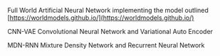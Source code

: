 Full World Artificial Neural Network implementing the model outlined [https://worldmodels.github.io/](https://worldmodels.github.io/)

CNN-VAE
Convolutional Neural Network and Variational Auto Encoder

MDN-RNN
Mixture Density Network and Recurrent Neural Network

